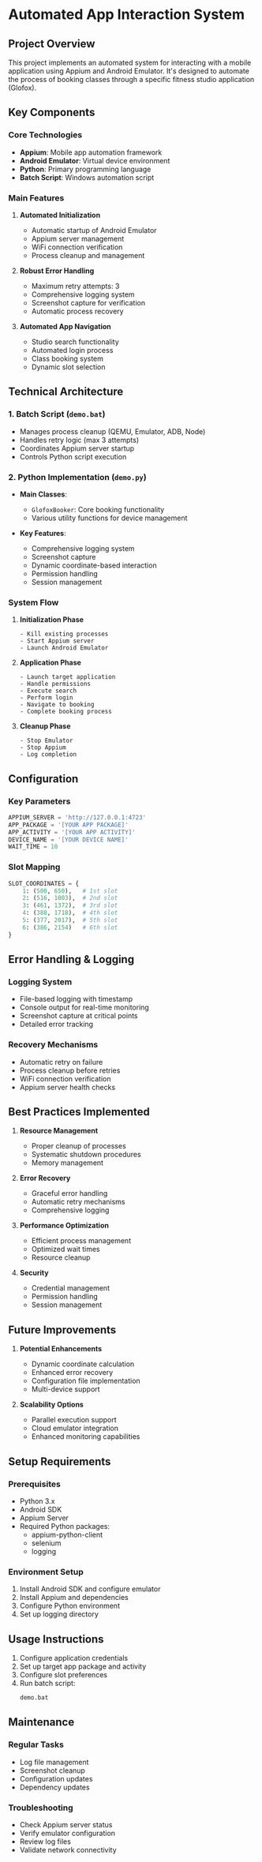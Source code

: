 # Automated App Interaction System

## Project Overview
This project implements an automated system for interacting with a mobile application using Appium and Android Emulator. It's designed to automate the process of booking classes through a specific fitness studio application (Glofox).

## Key Components

### Core Technologies
- **Appium**: Mobile app automation framework
- **Android Emulator**: Virtual device environment
- **Python**: Primary programming language
- **Batch Script**: Windows automation script

### Main Features

1. **Automated Initialization**
   - Automatic startup of Android Emulator
   - Appium server management
   - WiFi connection verification
   - Process cleanup and management

2. **Robust Error Handling**
   - Maximum retry attempts: 3
   - Comprehensive logging system
   - Screenshot capture for verification
   - Automatic process recovery

3. **Automated App Navigation**
   - Studio search functionality
   - Automated login process
   - Class booking system
   - Dynamic slot selection

## Technical Architecture

### 1. Batch Script (`demo.bat`)
- Manages process cleanup (QEMU, Emulator, ADB, Node)
- Handles retry logic (max 3 attempts)
- Coordinates Appium server startup
- Controls Python script execution

### 2. Python Implementation (`demo.py`)
- **Main Classes**:
  - `GlofoxBooker`: Core booking functionality
  - Various utility functions for device management

- **Key Features**:
  - Comprehensive logging system
  - Screenshot capture
  - Dynamic coordinate-based interaction
  - Permission handling
  - Session management

### System Flow

1. **Initialization Phase**
   ```
   - Kill existing processes
   - Start Appium server
   - Launch Android Emulator
   ```

2. **Application Phase**
   ```
   - Launch target application
   - Handle permissions
   - Execute search
   - Perform login
   - Navigate to booking
   - Complete booking process
   ```

3. **Cleanup Phase**
   ```
   - Stop Emulator
   - Stop Appium
   - Log completion
   ```

## Configuration

### Key Parameters
```python
APPIUM_SERVER = 'http://127.0.0.1:4723'
APP_PACKAGE = '[YOUR APP PACKAGE]'
APP_ACTIVITY = '[YOUR APP ACTIVITY]'
DEVICE_NAME = '[YOUR DEVICE NAME]'
WAIT_TIME = 10
```

### Slot Mapping
```python
SLOT_COORDINATES = {
    1: (500, 650),   # 1st slot
    2: (516, 1003),  # 2nd slot
    3: (461, 1372),  # 3rd slot
    4: (388, 1718),  # 4th slot
    5: (377, 2017),  # 5th slot
    6: (386, 2154)   # 6th slot
}
```

## Error Handling & Logging

### Logging System
- File-based logging with timestamp
- Console output for real-time monitoring
- Screenshot capture at critical points
- Detailed error tracking

### Recovery Mechanisms
- Automatic retry on failure
- Process cleanup before retries
- WiFi connection verification
- Appium server health checks

## Best Practices Implemented

1. **Resource Management**
   - Proper cleanup of processes
   - Systematic shutdown procedures
   - Memory management

2. **Error Recovery**
   - Graceful error handling
   - Automatic retry mechanisms
   - Comprehensive logging

3. **Performance Optimization**
   - Efficient process management
   - Optimized wait times
   - Resource cleanup

4. **Security**
   - Credential management
   - Permission handling
   - Session management

## Future Improvements

1. **Potential Enhancements**
   - Dynamic coordinate calculation
   - Enhanced error recovery
   - Configuration file implementation
   - Multi-device support

2. **Scalability Options**
   - Parallel execution support
   - Cloud emulator integration
   - Enhanced monitoring capabilities

## Setup Requirements

### Prerequisites
- Python 3.x
- Android SDK
- Appium Server
- Required Python packages:
  - appium-python-client
  - selenium
  - logging

### Environment Setup
1. Install Android SDK and configure emulator
2. Install Appium and dependencies
3. Configure Python environment
4. Set up logging directory

## Usage Instructions

1. Configure application credentials
2. Set up target app package and activity
3. Configure slot preferences
4. Run batch script:
   ```bash
   demo.bat
   ```

## Maintenance

### Regular Tasks
- Log file management
- Screenshot cleanup
- Configuration updates
- Dependency updates

### Troubleshooting
- Check Appium server status
- Verify emulator configuration
- Review log files
- Validate network connectivity